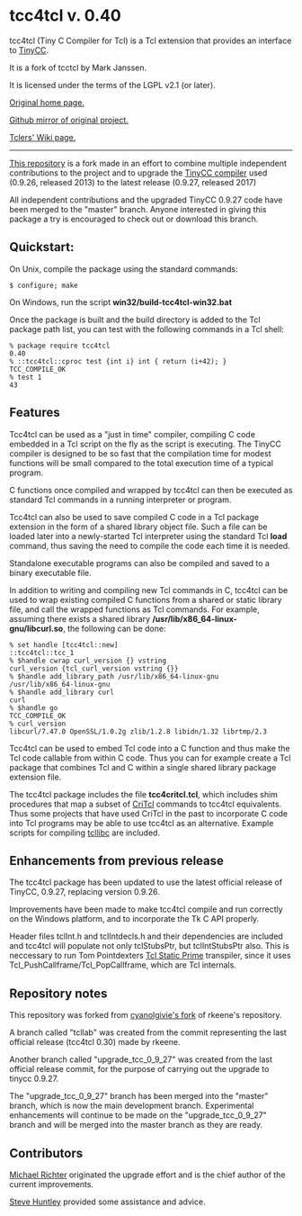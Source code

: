 tcc4tcl v. 0.40
===============

tcc4tcl (Tiny C Compiler for Tcl) is a Tcl extension that provides an interface 
to [TinyCC](https://repo.or.cz/w/tinycc.git).

It is a fork of tcctcl by Mark Janssen.

It is licensed under the terms of the LGPL v2.1 (or later).

[Original home page.](https://chiselapp.com/user/rkeene/repository/tcc4tcl/home)

[Github mirror of original project.](https://github.com/rkeene/tcc4tcl)

[Tclers' Wiki page.](https://wiki.tcl-lang.org/page/tcc4tcl)

------------------------------

[This repository](https://github.com/tcllab/tcc4tcl) is a fork made in an 
effort to combine multiple independent contributions to the project and to 
upgrade the [TinyCC compiler](https://github.com/TinyCC/tinycc) used (0.9.26, 
released 2013) to the latest release (0.9.27, released 2017)

All independent contributions and the upgraded TinyCC 0.9.27 code have been 
merged to the "master" branch.  Anyone interested in giving this package a try 
is encouraged to check out or download this branch.

## Quickstart:

On Unix, compile the package using the standard commands:

    $ configure; make
    
On Windows, run the script **win32/build-tcc4tcl-win32.bat**

Once the package is built and the build directory is added to the Tcl package 
path list, you can test with the following commands in a Tcl shell:

    % package require tcc4tcl
    0.40
    % ::tcc4tcl::cproc test {int i} int { return (i+42); }
    TCC_COMPILE_OK
    % test 1
    43

## Features

Tcc4tcl can be used as a "just in time" compiler, compiling C code embedded in 
a Tcl script on the fly as the script is executing.  The TinyCC compiler is 
designed to be so fast that the compilation time for modest functions will be 
small compared to the total execution time of a typical program.

C functions once compiled and wrapped by tcc4tcl can then be executed as 
standard Tcl commands in a running interpreter or program.

Tcc4tcl can also be used to save compiled C code in a Tcl package extension in 
the form of a shared library object file.  Such a file can be loaded later into 
a newly-started Tcl interpreter using the standard Tcl **load** command, thus 
saving the need to compile the code each time it is needed.

Standalone executable programs can also be compiled and saved to a binary 
executable file.

In addition to writing and compiling new Tcl commands in C, tcc4tcl can be used 
to wrap existing compiled C functions from a shared or static library file, and 
call the wrapped functions as Tcl commands.  For example, assuming there exists 
a shared library **/usr/lib/x86_64-linux-gnu/libcurl.so**, the following can be 
done:

    % set handle [tcc4tcl::new]
    ::tcc4tcl::tcc_1
    % $handle cwrap curl_version {} vstring
    curl_version {tcl_curl_version vstring {}}
    % $handle add_library_path /usr/lib/x86_64-linux-gnu
    /usr/lib/x86_64-linux-gnu
    % $handle add_library curl
    curl
    % $handle go
    TCC_COMPILE_OK
    % curl_version
    libcurl/7.47.0 OpenSSL/1.0.2g zlib/1.2.8 libidn/1.32 librtmp/2.3
    
Tcc4tcl can be used to embed Tcl code into a C function and thus make the Tcl 
code callable from within C code.  Thus you can for example create a Tcl 
package that combines Tcl and C within a single shared library package 
extension file.

The tcc4tcl package includes the file **tcc4critcl.tcl**, which includes shim 
procedures that map a subset of 
[CriTcl](https://github.com/andreas-kupries/critcl) commands to tcc4tcl 
equivalents.  Thus some projects that have used CriTcl in the past to 
incorporate C code into Tcl programs may be able to use tcc4tcl as an 
alternative.  Example scripts for compiling 
[tcllibc](https://wiki.tcl-lang.org/page/tcllibc) are included.

## Enhancements from previous release

The tcc4tcl package has been updated to use the latest official release of 
TinyCC, 0.9.27, replacing version 0.9.26.

Improvements have been made to make tcc4tcl compile and run correctly on the 
Windows platform, and to incorporate the Tk C API properly.

Header files tclInt.h and tclIntdecls.h and their dependencies are included and 
tcc4tcl will populate not only tclStubsPtr, but tclIntStubsPtr also.
This is neccessary to run Tom Pointdexters [Tcl Static 
Prime](https://github.com/tpoindex/tsp) transpiler, since it uses 
Tcl_PushCallframe/Tcl_PopCallframe, which are Tcl internals.


## Repository notes

This repository was forked from [cyanolgivie's 
fork](https://github.com/cyanogilvie/tcc4tcl) of rkeene's repository.

A branch called "tcllab" was created from the commit representing the last 
official release (tcc4tcl 0.30) made by rkeene.

Another branch called "upgrade_tcc_0_9_27" was created from the last official 
release commit, for the purpose of carrying out the upgrade to tinycc 0.9.27.

The "upgrade_tcc_0_9_27" branch has been merged into the "master" branch, which 
is now the main development branch.  Experimental enhancements will continue to 
be made on the "upgrade_tcc_0_9_27" branch and will be merged into the master 
branch as they are ready.

## Contributors

[Michael Richter](https://github.com/MichaelMiR01) originated the upgrade 
effort and is the chief author of the current improvements.

[Steve Huntley](https://wiki.tcl-lang.org/page/Steve+Huntley) provided some 
assistance and advice.
